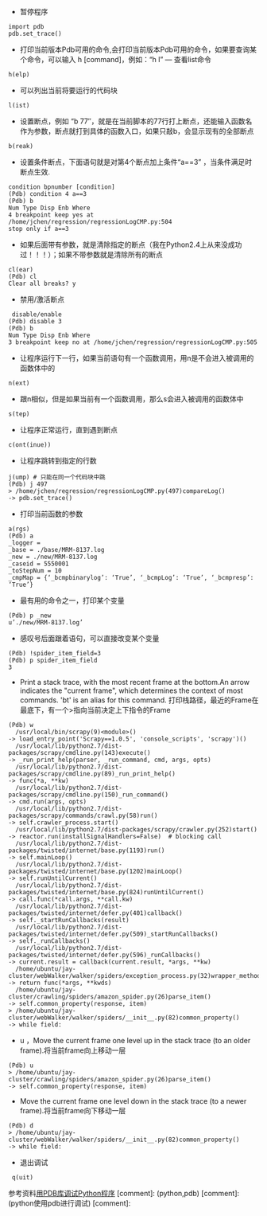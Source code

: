 - 暂停程序
```
import pdb
pdb.set_trace()
```
- 打印当前版本Pdb可用的命令,会打印当前版本Pdb可用的命令，如果要查询某个命令，可以输入 h [command]，例如：“h l” — 查看list命令 
```
h(elp)
```
- 可以列出当前将要运行的代码块 
```
l(ist)
```
- 设置断点，例如 “b 77″，就是在当前脚本的77行打上断点，还能输入函数名作为参数，断点就打到具体的函数入口，如果只敲b，会显示现有的全部断点 
```
b(reak)
```
- 设置条件断点，下面语句就是对第4个断点加上条件“a==3” ，当条件满足时断点生效.
```
condition bpnumber [condition]
(Pdb) condition 4 a==3
(Pdb) b
Num Type Disp Enb Where
4 breakpoint keep yes at /home/jchen/regression/regressionLogCMP.py:504
stop only if a==3
```
- 如果后面带有参数，就是清除指定的断点（我在Python2.4上从来没成功过！！！）；如果不带参数就是清除所有的断点 
```
cl(ear)
(Pdb) cl
Clear all breaks? y
```
- 禁用/激活断点
```
 disable/enable
(Pdb) disable 3
(Pdb) b
Num Type Disp Enb Where
3 breakpoint keep no at /home/jchen/regression/regressionLogCMP.py:505
```
- 让程序运行下一行，如果当前语句有一个函数调用，用n是不会进入被调用的函数体中的 
```
n(ext)
```
- 跟n相似，但是如果当前有一个函数调用，那么s会进入被调用的函数体中 
```
s(tep)
```
- 让程序正常运行，直到遇到断点
```
c(ont(inue))
```
- 让程序跳转到指定的行数
```
j(ump) # 只能在同一个代码块中跳
(Pdb) j 497
> /home/jchen/regression/regressionLogCMP.py(497)compareLog()
-> pdb.set_trace()
```
- 打印当前函数的参数 
```
a(rgs)
(Pdb) a
_logger =
_base = ./base/MRM-8137.log
_new = ./new/MRM-8137.log
_caseid = 5550001
_toStepNum = 10
_cmpMap = {‘_bcmpbinarylog’: ‘True’, ‘_bcmpLog’: ‘True’, ‘_bcmpresp’: ‘True’}
```
- 最有用的命令之一，打印某个变量
```
(Pdb) p _new
u’./new/MRM-8137.log’
```
- 感叹号后面跟着语句，可以直接改变某个变量
```
(Pdb) !spider_item_field=3
(Pdb) p spider_item_field
3
```
- Print a stack trace, with the most recent frame at the bottom.An arrow indicates the "current frame", which determines the context of most commands. 'bt' is an alias for this command.
打印栈路径，最近的Frame在最底下，有一个>指向当前决定上下指令的Frame
```
(Pdb) w
  /usr/local/bin/scrapy(9)<module>()
-> load_entry_point('Scrapy==1.0.5', 'console_scripts', 'scrapy')()
  /usr/local/lib/python2.7/dist-packages/scrapy/cmdline.py(143)execute()
-> _run_print_help(parser, _run_command, cmd, args, opts)
  /usr/local/lib/python2.7/dist-packages/scrapy/cmdline.py(89)_run_print_help()
-> func(*a, **kw)
  /usr/local/lib/python2.7/dist-packages/scrapy/cmdline.py(150)_run_command()
-> cmd.run(args, opts)
  /usr/local/lib/python2.7/dist-packages/scrapy/commands/crawl.py(58)run()
-> self.crawler_process.start()
  /usr/local/lib/python2.7/dist-packages/scrapy/crawler.py(252)start()
-> reactor.run(installSignalHandlers=False)  # blocking call
  /usr/local/lib/python2.7/dist-packages/twisted/internet/base.py(1193)run()
-> self.mainLoop()
  /usr/local/lib/python2.7/dist-packages/twisted/internet/base.py(1202)mainLoop()
-> self.runUntilCurrent()
  /usr/local/lib/python2.7/dist-packages/twisted/internet/base.py(824)runUntilCurrent()
-> call.func(*call.args, **call.kw)
  /usr/local/lib/python2.7/dist-packages/twisted/internet/defer.py(401)callback()
-> self._startRunCallbacks(result)
  /usr/local/lib/python2.7/dist-packages/twisted/internet/defer.py(509)_startRunCallbacks()
-> self._runCallbacks()
  /usr/local/lib/python2.7/dist-packages/twisted/internet/defer.py(596)_runCallbacks()
-> current.result = callback(current.result, *args, **kw)
  /home/ubuntu/jay-cluster/webWalker/walker/spiders/exception_process.py(32)wrapper_method()
-> return func(*args, **kwds)
  /home/ubuntu/jay-cluster/crawling/spiders/amazon_spider.py(26)parse_item()
-> self.common_property(response, item)
> /home/ubuntu/jay-cluster/webWalker/walker/spiders/__init__.py(82)common_property()
-> while field:
```
- u ，Move the current frame one level up in the stack trace
(to an older frame).将当前frame向上移动一层
```
(Pdb) u
> /home/ubuntu/jay-cluster/crawling/spiders/amazon_spider.py(26)parse_item()
-> self.common_property(response, item)

```
- Move the current frame one level down in the stack trace
(to a newer frame).将当前frame向下移动一层
```
(Pdb) d
> /home/ubuntu/jay-cluster/webWalker/walker/spiders/__init__.py(82)common_property()
-> while field:

```
- 退出调试 
```
 q(uit)
```
参考资料[用PDB库调试Python程序](http://www.cnblogs.com/dkblog/archive/2010/12/07/1980682.html)
[comment]: <tags> (python,pdb)
[comment]: <description> (python使用pdb进行调试)
[comment]: <title> (python pdb使用方法)
[comment]: <author> (夏洛之枫)